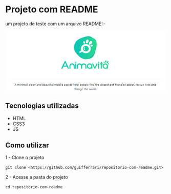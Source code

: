 # Projeto com README
um projeto de teste com um arquivo README✨

[<img src="./tela.gif" alt="gif da tela inicial do projeto xyz">](https://google.com)

## Tecnologias utilizadas
- HTML
- CSS3
- JS

## Como utilizar 

1 - Clone o projeto

```
git clone <https://github.com/guifferrari/repositorio-com-readme.git>
```

2 - Acesse a pasta do projeto

```
cd repositorio-com-readme
```